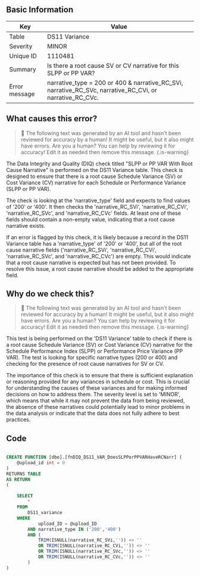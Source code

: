 ## Basic Information
| Key         | Value          |
|-------------|----------------|
| Table       | DS11 Variance |
| Severity    | MINOR |
| Unique ID   | 1110481   |
| Summary     | Is there a root cause SV or CV narrative for this SLPP or PP VAR? |
| Error message | narrative_type = 200 or 400 & narrative_RC_SVi, narrative_RC_SVc, narrative_RC_CVi, or narrative_RC_CVc. |

## What causes this error?

> :robot: The following text was generated by an AI tool and hasn't been reviewed for accuracy by a human! It might be useful, but it also might have errors. Are you a human? You can help by reviewing it for accuracy! Edit it as needed then remove this message.
{.is-warning}

The Data Integrity and Quality (DIQ) check titled "SLPP or PP VAR With Root Cause Narrative" is performed on the DS11 Variance table. This check is designed to ensure that there is a root cause Schedule Variance (SV) or Cost Variance (CV) narrative for each Schedule or Performance Variance (SLPP or PP VAR).

The check is looking at the 'narrative_type' field and expects to find values of '200' or '400'. It then checks the 'narrative_RC_SVi', 'narrative_RC_CVi', 'narrative_RC_SVc', and 'narrative_RC_CVc' fields. At least one of these fields should contain a non-empty value, indicating that a root cause narrative exists.

If an error is flagged by this check, it is likely because a record in the DS11 Variance table has a 'narrative_type' of '200' or '400', but all of the root cause narrative fields ('narrative_RC_SVi', 'narrative_RC_CVi', 'narrative_RC_SVc', and 'narrative_RC_CVc') are empty. This would indicate that a root cause narrative is expected but has not been provided. To resolve this issue, a root cause narrative should be added to the appropriate field.
## Why do we check this?

> :robot: The following text was generated by an AI tool and hasn't been reviewed for accuracy by a human! It might be useful, but it also might have errors. Are you a human? You can help by reviewing it for accuracy! Edit it as needed then remove this message.
{.is-warning}

This test is being performed on the 'DS11 Variance' table to check if there is a root cause Schedule Variance (SV) or Cost Variance (CV) narrative for the Schedule Performance Index (SLPP) or Performance Price Variance (PP VAR). The test is looking for specific narrative types (200 or 400) and checking for the presence of root cause narratives for SV or CV.

The importance of this check is to ensure that there is sufficient explanation or reasoning provided for any variances in schedule or cost. This is crucial for understanding the causes of these variances and for making informed decisions on how to address them. The severity level is set to 'MINOR', which means that while it may not prevent the data from being reviewed, the absence of these narratives could potentially lead to minor problems in the data analysis or indicate that the data does not fully adhere to best practices.
## Code

```sql

CREATE FUNCTION [dbo].[fnDIQ_DS11_VAR_DoesSLPPorPPVARHaveRCNarr] (
	@upload_id int = 0
)
RETURNS TABLE
AS RETURN
(
	
	SELECT
		*
	FROM 
		DS11_variance
	WHERE 
			upload_ID = @upload_ID
		AND narrative_type IN ('200','400')
		AND (
			TRIM(ISNULL(narrative_RC_SVi,'')) <> '' 
			OR TRIM(ISNULL(narrative_RC_CVi,'')) <> ''
			OR TRIM(ISNULL(narrative_RC_SVc,'')) <> ''
			OR TRIM(ISNULL(narrative_RC_CVc,'')) <> ''
		)
)
```
